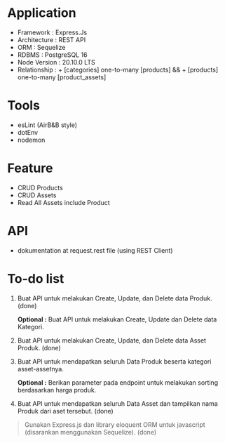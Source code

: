 # Application
+ Framework : Express.Js
+ Architecture : REST API
+ ORM : Sequelize
+ RDBMS : PostgreSQL 16
+ Node Version : 20.10.0 LTS
+ Relationship : + [categories] one-to-many [products] && + [products] one-to-many [product_assets]

# Tools
+ esLint (AirB&B style)
+ dotEnv
+ nodemon

# Feature
+ CRUD Products
+ CRUD Assets
+ Read All Assets include Product

# API
+ dokumentation at request.rest file (using REST Client)

# To-do list
1. Buat API untuk melakukan Create, Update, dan Delete data Produk. (done)
    
   **Optional :** Buat API untuk melakukan Create, Update dan Delete data Kategori. 
    
2. Buat API untuk melakukan Create, Update, dan Delete data Asset Produk. (done)
3. Buat API untuk mendapatkan seluruh Data Produk beserta kategori asset-assetnya.
    
    **Optional :** Berikan parameter pada endpoint untuk melakukan sorting berdasarkan harga produk.
    
4. Buat API untuk mendapatkan seluruh Data Asset dan tampilkan nama Produk dari aset tersebut. (done)

> Gunakan Express.js dan library eloquent ORM untuk javascript (disarankan menggunakan Sequelize). (done)